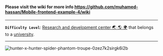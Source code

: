#### Please visit the wiki for more info https://github.com/muhamed-hassan/Mobile-frontend-example-4/wiki

***

**`Difficulty Level`**: [Research and development center 🌏 🌎 🌍](https://en.wikipedia.org/wiki/Research_and_development) that belongs to a [university](https://en.wikipedia.org/wiki/University).

***

![hunter-x-hunter-spider-phantom-troupe-0zez7k2sirgk6i2b](https://github.com/muhamed-hassan/Mobile-frontend-example-4/assets/17825804/f82d26a0-dd2c-4d9f-b1e7-ecddc46d9be0)
